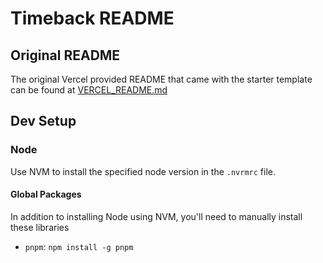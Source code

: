 # Timeback README

## Original README

The original Vercel provided README that came with the starter template can be found at [VERCEL_README.md](./VERCEL_README.md)

## Dev Setup

### Node

Use NVM to install the specified node version in the `.nvrmrc` file.

#### Global Packages

In addition to installing Node using NVM, you'll need to manually install these libraries

- `pnpm`: `npm install -g pnpm`
